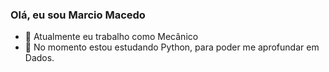 ### Olá, eu sou Marcio Macedo

- 🔭 Atualmente eu trabalho como Mecânico
- 🌱 No momento estou estudando Python, para poder me aprofundar em Dados.
